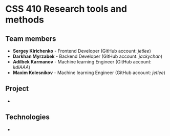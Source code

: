 # CSS 410 Research tools and methods
## Team members
+ **Sergey Kirichenko** - Frontend Developer (GitHub account: *jetlee*)
+ **Darkhan Myrzabek** - Backend Developer (GitHub account: *jackychan*)
+ **Adilbek Karmanov** - Machine learning Engineer (GitHub account: *kdiAAA*)
+ **Maxim Kolesnikov** -  Machine learning Engineer (GitHub account: *jetlee*)

## Project
-

## Technologies
-
